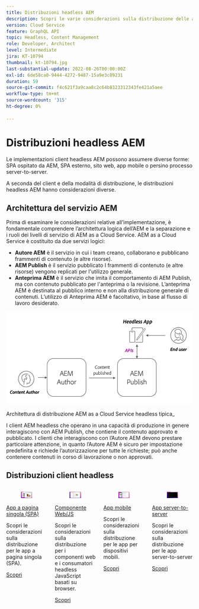 ```yaml
---
title: Distribuzioni headless AEM
description: Scopri le varie considerazioni sulla distribuzione delle app headless AEM.
version: Cloud Service
feature: GraphQL API
topic: Headless, Content Management
role: Developer, Architect
level: Intermediate
jira: KT-10794
thumbnail: kt-10794.jpg
last-substantial-update: 2022-08-26T00:00:00Z
exl-id: 6de58ca0-9444-4272-9487-15a9e3c89231
duration: 59
source-git-commit: f4c621f3a9caa8c2c64b8323312343fe421a5aee
workflow-type: tm+mt
source-wordcount: '315'
ht-degree: 0%

---
```


# Distribuzioni headless AEM

Le implementazioni client headless AEM possono assumere diverse forme: SPA ospitato da AEM, SPA esterno, sito web, app mobile o persino processo server-to-server.

A seconda del client e della modalità di distribuzione, le distribuzioni headless AEM hanno considerazioni diverse.

## Architettura del servizio AEM

Prima di esaminare le considerazioni relative all’implementazione, è fondamentale comprendere l’architettura logica dell’AEM e la separazione e i ruoli dei livelli di servizio di AEM as a Cloud Service. AEM as a Cloud Service è costituito da due servizi logici:

+ __Autore AEM__ è il servizio in cui i team creano, collaborano e pubblicano frammenti di contenuto (e altre risorse).
+ __AEM Publish__ è il servizio pubblicato I frammenti di contenuto (e altre risorse) vengono replicati per l&#39;utilizzo generale.
+ __Anteprima AEM__ è il servizio che imita il comportamento di AEM Publish, ma con contenuto pubblicato per l&#39;anteprima o la revisione. L’anteprima AEM è destinata al pubblico interno e non alla distribuzione generale di contenuti. L’utilizzo di Anteprima AEM è facoltativo, in base al flusso di lavoro desiderato.

![Architettura del servizio AEM](./assets/overview/aem-service-architecture.png)

Architettura di distribuzione AEM as a Cloud Service headless tipica_

I client AEM headless che operano in una capacità di produzione in genere interagiscono con AEM Publish, che contiene il contenuto approvato e pubblicato. I clienti che interagiscono con l’Autore AEM devono prestare particolare attenzione, in quanto l’Autore AEM è sicuro per impostazione predefinita e richiede l’autorizzazione per tutte le richieste; può anche contenere contenuti in corso di lavorazione o non approvati.

## Distribuzioni client headless

<div class="columns is-multiline">
    <!-- Single-page App (SPA) -->
    <div class="column is-half-tablet is-half-desktop is-one-third-widescreen" aria-label="Single-page App (SPA)" tabindex="0">
       <div class="card">
           <div class="card-image">
               <figure class="image is-16by9">
                   <a href="./spa.md" title="App a pagina singola (SPA)" tabindex="-1">
                       <img class="is-bordered-r-small" src="./assets/spa/spa-card.png" alt="App a pagina singola (SPA)">
                   </a>
               </figure>
           </div>
           <div class="card-content is-padded-small">
               <div class="content">
                   <p class="headline is-size-6 has-text-weight-bold"><a href="./spa.md" title="App a pagina singola (SPA)">App a pagina singola (SPA)</a></p>
                   <p class="is-size-6">Scopri le considerazioni sulla distribuzione per le app a pagina singola (SPA).</p>
                   <a href="./spa.md" class="spectrum-Button spectrum-Button--outline spectrum-Button--primary spectrum-Button--sizeM">
                       <span class="spectrum-Button-label has-no-wrap has-text-weight-bold">Scopri</span>
                   </a>
               </div>
           </div>
       </div>
    </div>
<!-- Web component/JS -->
<div class="column is-half-tablet is-half-desktop is-one-third-widescreen" aria-label="Web component/JS" tabindex="0">
   <div class="card">
       <div class="card-image">
           <figure class="image is-16by9">
               <a href="./web-component.md" title="Componente Web/JS" tabindex="-1">
                   <img class="is-bordered-r-small" src="./assets/web-component/web-component-card.png" alt="Componente Web/JS">
               </a>
           </figure>
       </div>
       <div class="card-content is-padded-small">
           <div class="content">
               <p class="headline is-size-6 has-text-weight-bold"><a href="./web-component.md" title="Componente Web/JS">Componente Web/JS</a></p>
               <p class="is-size-6">Scopri le considerazioni sulla distribuzione per i componenti web e i consumatori headless JavaScript basati su browser.</p>
               <a href="./web-component.md" class="spectrum-Button spectrum-Button--outline spectrum-Button--primary spectrum-Button--sizeM">
                   <span class="spectrum-Button-label has-no-wrap has-text-weight-bold">Scopri</span>
               </a>
           </div>
       </div>
   </div>
</div>
<!-- Mobile apps -->
<div class="column is-half-tablet is-half-desktop is-one-third-widescreen" aria-label="Mobile apps" tabindex="0">
   <div class="card">
       <div class="card-image">
           <figure class="image is-16by9">
               <a href="./mobile.md" title="App mobili" tabindex="-1">
                   <img class="is-bordered-r-small" src="./assets/mobile/mobile-card.png" alt="App mobili">
               </a>
           </figure>
       </div>
       <div class="card-content is-padded-small">
           <div class="content">
               <p class="headline is-size-6 has-text-weight-bold"><a href="./mobile.md" title="App mobili">App mobile</a></p>
               <p class="is-size-6">Scopri le considerazioni sulla distribuzione per le app per dispositivi mobili.</p>
               <a href="./mobile.md" class="spectrum-Button spectrum-Button--outline spectrum-Button--primary spectrum-Button--sizeM">
                   <span class="spectrum-Button-label has-no-wrap has-text-weight-bold">Scopri</span>
               </a>
           </div>
       </div>
   </div>
</div>
<!-- Server-to-server apps -->
<div class="column is-half-tablet is-half-desktop is-one-third-widescreen" aria-label="Server-to-server apps" tabindex="0">
   <div class="card">
       <div class="card-image">
           <figure class="image is-16by9">
               <a href="./server-to-server.md" title="App server-to-server" tabindex="-1">
                   <img class="is-bordered-r-small" src="./assets/server-to-server/server-to-server-card.png" alt="App server-to-server">
               </a>
           </figure>
       </div>
       <div class="card-content is-padded-small">
           <div class="content">
               <p class="headline is-size-6 has-text-weight-bold"><a href="./server-to-server.md" title="App server-to-server">App server-to-server</a></p>
               <p class="is-size-6">Scopri le considerazioni sulla distribuzione per le app server-to-server</p>
               <a href="./server-to-server.md" class="spectrum-Button spectrum-Button--outline spectrum-Button--primary spectrum-Button--sizeM">
                   <span class="spectrum-Button-label has-no-wrap has-text-weight-bold">Scopri</span>
               </a>
           </div>
       </div>
   </div>
</div>
</div>
